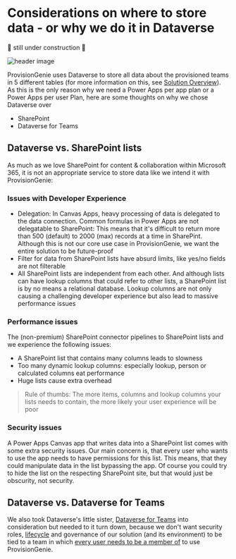 # Considerations on where to store data - or why we do it in Dataverse

🚨 still under construction 🚨

![header image](https://github.com/ProvisionGenie/ProvisionGenie/blob/main/media/Genie_Header.png)

ProvisionGenie uses Dataverse to store all data about the provisioned teams in 5 different tables (for more information on this, see [Solution Overview](https://github.com/ProvisionGenie/ProvisionGenie/blob/main/Docs/LogicApps.md#solution-overview)). As this is the only reason why we need a Power Apps per app plan or a Power Apps per user Plan, here are some thoughts on why we chose Dataverse over

* SharePoint
* Dataverse for Teams

## Dataverse vs. SharePoint lists

As much as we love SharePoint for content & collaboration within Microsoft 365, it is not an appropriate service to store data like we intend it with ProvisionGenie:

### Issues with Developer Experience

* Delegation: In Canvas Apps, heavy processing of data is delegated to the data connection. Common formulas in Power Apps are not delegatable to SharePoint: This means that it's difficult to return more than 500 (default) to 2000 (max) records at a time in SharePint. Although this is not our core use case in ProvisionGenie, we want the entire solution to be future-proof
* Filter for data from SharePoint lists have absurd limits, like yes/no fields are not filterable
* All SharePoint lists are independent from each other. And although lists can have lookup columns that could refer to other lists, a SharePoint list is by no means a relational database. Lookup columns are not only causing a challenging developer experience but also lead to massive performance issues

### Performance issues

The (non-premium) SharePoint connector pipelines to SharePoint lists and we experience the following issues:

* A SharePoint list that contains many columns leads to slowness
* Too many dynamic lookup columns: especially lookup, person or calculated columns eat performance
* Huge lists cause extra overhead

> Rule of thumbs: The more items, columns and lookup columns your lists needs to contain, the more likely your user experience will be poor

### Security issues

A Power Apps Canvas app that writes data into a SharePoint list comes with some extra security issues. Our main concern is, that every user who wants to use the app needs to have permissions for this list. This means, that they could manipulate data in the list bypassing the app. Of course you could try to hide the list on the respecting SharePoint site, but that would just be obscurity, not security.

## Dataverse vs. Dataverse for Teams

We also took Dataverse's little sister, [Dataverse for Teams](https://docs.microsoft.com/powerapps/teams/data-platform-compare) into consideration but needed to it turn down, because we don't want security roles, [lifecycle](https://docs.microsoft.com/power-platform/admin/about-teams-environment#environment-lifecycle) and governance of our solution (and its environment) to be tied to a team in which [every user needs to be a member of](https://docs.microsoft.com/powerapps/teams/data-platform-compare) to use ProvisionGenie.
